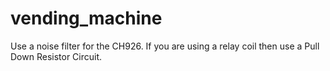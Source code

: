 # vending_machine

Use a noise filter for the CH926.
If you are using a relay coil then use a Pull Down Resistor Circuit.



